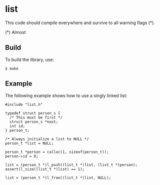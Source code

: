 list
====

This code should compile everywhere and survive to all warning flags (*).

(*) Almost

## Build ##

To build the library, use:

	$ make

## Example ##

The following example shows how to use a singly linked list:

	#include "list.h"

	typedef struct person_s {
	  /* This must be first */
	  struct person_s *next;
	  int id;
	} person_t;

	/* Always initialize a list to NULL */
	person_t *list = NULL;
	
	person_t *person = calloc(1, sizeof(person_t));
	person->id = 0;

	list = (person_t *)l_push((list_t *)list, (list_t *)person);
	assert(l_size((list_t *)list) == 1);

	list = (person_t *)l_free((list_t *)list, NULL);
